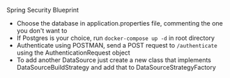 Spring Security Blueprint
- Choose the database in application.properties file, commenting the one you don't want to
- If Postgres is your choice, run `docker-compose up -d` in root directory
- Authenticate using POSTMAN, send a POST request to `/authenticate` using the AuthenticationRequest object
- To add another DataSource just create a new class that implements DataSourceBuildStrategy and add that to DataSourceStrategyFactory